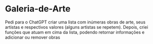 # Galeria-de-Arte
Pedi para o ChatGPT criar uma lista com inúmeras obras de arte, seus artistas e respectivos valores (alguns artistas se repetem). Depois, criei funções que atuam em cima da lista, podendo retornar informações e adicionar ou remover obras
